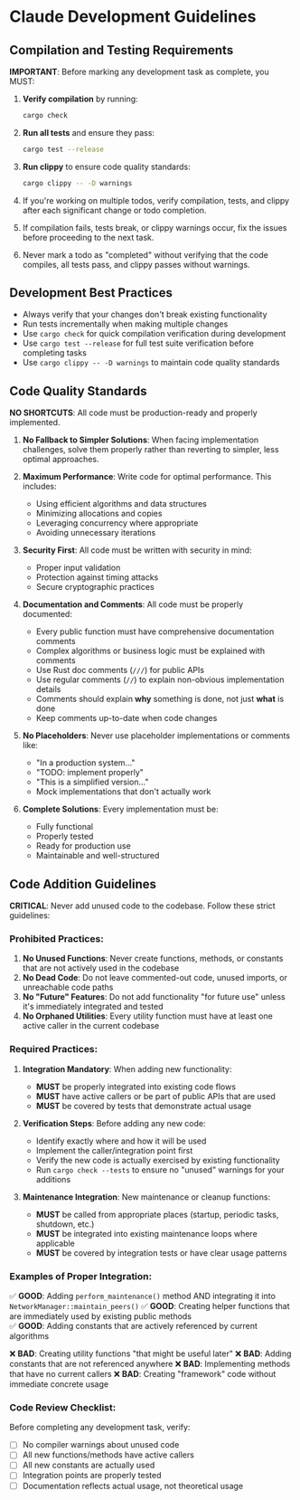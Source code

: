 # Claude Development Guidelines

## Compilation and Testing Requirements

**IMPORTANT**: Before marking any development task as complete, you MUST:

1. **Verify compilation** by running:

   ```bash
   cargo check
   ```

2. **Run all tests** and ensure they pass:

   ```bash
   cargo test --release
   ```

3. **Run clippy** to ensure code quality standards:

   ```bash
   cargo clippy -- -D warnings
   ```

4. If you're working on multiple todos, verify compilation, tests, and clippy after each significant change or todo completion.

5. If compilation fails, tests break, or clippy warnings occur, fix the issues before proceeding to the next task.

6. Never mark a todo as "completed" without verifying that the code compiles, all tests pass, and clippy passes without warnings.

## Development Best Practices

- Always verify that your changes don't break existing functionality
- Run tests incrementally when making multiple changes
- Use `cargo check` for quick compilation verification during development
- Use `cargo test --release` for full test suite verification before completing tasks
- Use `cargo clippy -- -D warnings` to maintain code quality standards

## Code Quality Standards

**NO SHORTCUTS**: All code must be production-ready and properly implemented.

1. **No Fallback to Simpler Solutions**: When facing implementation challenges, solve them properly rather than reverting to simpler, less optimal approaches.

2. **Maximum Performance**: Write code for optimal performance. This includes:

   - Using efficient algorithms and data structures
   - Minimizing allocations and copies
   - Leveraging concurrency where appropriate
   - Avoiding unnecessary iterations

3. **Security First**: All code must be written with security in mind:

   - Proper input validation
   - Protection against timing attacks
   - Secure cryptographic practices

4. **Documentation and Comments**: All code must be properly documented:

   - Every public function must have comprehensive documentation comments
   - Complex algorithms or business logic must be explained with comments
   - Use Rust doc comments (`///`) for public APIs
   - Use regular comments (`//`) to explain non-obvious implementation details
   - Comments should explain **why** something is done, not just **what** is done
   - Keep comments up-to-date when code changes

5. **No Placeholders**: Never use placeholder implementations or comments like:

   - "In a production system..."
   - "TODO: implement properly"
   - "This is a simplified version..."
   - Mock implementations that don't actually work

6. **Complete Solutions**: Every implementation must be:
   - Fully functional
   - Properly tested
   - Ready for production use
   - Maintainable and well-structured

## Code Addition Guidelines

**CRITICAL**: Never add unused code to the codebase. Follow these strict guidelines:

### **Prohibited Practices:**

1. **No Unused Functions**: Never create functions, methods, or constants that are not actively used in the codebase
2. **No Dead Code**: Do not leave commented-out code, unused imports, or unreachable code paths
3. **No "Future" Features**: Do not add functionality "for future use" unless it's immediately integrated and tested
4. **No Orphaned Utilities**: Every utility function must have at least one active caller in the current codebase

### **Required Practices:**

1. **Integration Mandatory**: When adding new functionality:

   - **MUST** be properly integrated into existing code flows
   - **MUST** have active callers or be part of public APIs that are used
   - **MUST** be covered by tests that demonstrate actual usage

2. **Verification Steps**: Before adding any new code:

   - Identify exactly where and how it will be used
   - Implement the caller/integration point first
   - Verify the new code is actually exercised by existing functionality
   - Run `cargo check --tests` to ensure no "unused" warnings for your additions

3. **Maintenance Integration**: New maintenance or cleanup functions:
   - **MUST** be called from appropriate places (startup, periodic tasks, shutdown, etc.)
   - **MUST** be integrated into existing maintenance loops where applicable
   - **MUST** be covered by integration tests or have clear usage patterns

### **Examples of Proper Integration:**

✅ **GOOD**: Adding `perform_maintenance()` method AND integrating it into `NetworkManager::maintain_peers()`
✅ **GOOD**: Creating helper functions that are immediately used by existing public methods  
✅ **GOOD**: Adding constants that are actively referenced by current algorithms

❌ **BAD**: Creating utility functions "that might be useful later"
❌ **BAD**: Adding constants that are not referenced anywhere
❌ **BAD**: Implementing methods that have no current callers
❌ **BAD**: Creating "framework" code without immediate concrete usage

### **Code Review Checklist:**

Before completing any development task, verify:

- [ ] No compiler warnings about unused code
- [ ] All new functions/methods have active callers
- [ ] All new constants are actually used
- [ ] Integration points are properly tested
- [ ] Documentation reflects actual usage, not theoretical usage

